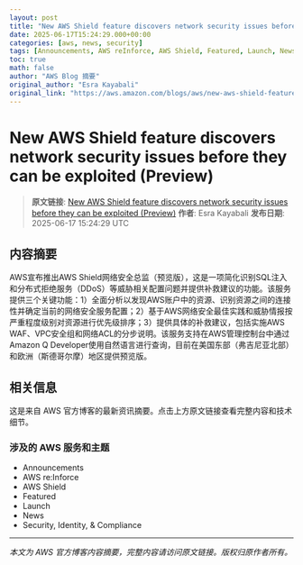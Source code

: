 ```yaml
---
layout: post
title: "New AWS Shield feature discovers network security issues before they can be exploited (Preview)"
date: 2025-06-17T15:24:29.000+00:00
categories: [aws, news, security]
tags: [Announcements, AWS reInforce, AWS Shield, Featured, Launch, News, Security Identity Compliance]
toc: true
math: false
author: "AWS Blog 摘要"
original_author: "Esra Kayabali"
original_link: "https://aws.amazon.com/blogs/aws/new-aws-shield-feature-discovers-network-security-issues-before-they-can-be-exploited-preview/"
---
```


# New AWS Shield feature discovers network security issues before they can be exploited (Preview)

> **原文链接**: [New AWS Shield feature discovers network security issues before they can be exploited (Preview)](https://aws.amazon.com/blogs/aws/new-aws-shield-feature-discovers-network-security-issues-before-they-can-be-exploited-preview/)
> **作者**: Esra Kayabali
> **发布日期**: 2025-06-17 15:24:29 UTC

## 内容摘要

AWS宣布推出AWS Shield网络安全总监（预览版），这是一项简化识别SQL注入和分布式拒绝服务（DDoS）等威胁相关配置问题并提供补救建议的功能。该服务提供三个关键功能：1）全面分析以发现AWS账户中的资源、识别资源之间的连接性并确定当前的网络安全服务配置；2）基于AWS网络安全最佳实践和威胁情报按严重程度级别对资源进行优先级排序；3）提供具体的补救建议，包括实施AWS WAF、VPC安全组和网络ACL的分步说明。该服务支持在AWS管理控制台中通过Amazon Q Developer使用自然语言进行查询，目前在美国东部（弗吉尼亚北部）和欧洲（斯德哥尔摩）地区提供预览版。

## 相关信息

这是来自 AWS 官方博客的最新资讯摘要。点击上方原文链接查看完整内容和技术细节。

### 涉及的 AWS 服务和主题

- Announcements
- AWS re:Inforce
- AWS Shield
- Featured
- Launch
- News
- Security, Identity, & Compliance

---

*本文为 AWS 官方博客内容摘要，完整内容请访问原文链接。版权归原作者所有。*